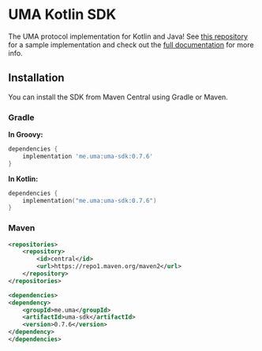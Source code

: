 # UMA Kotlin SDK

The UMA protocol implementation for Kotlin and Java!
See [this repository](https://github.com/lightsparkdev/kotlin-sdk/tree/develop/umaserverdemo) for a sample
implementation and check out the [full documentation](https://docs.uma.me) for more info.

## Installation

You can install the SDK from Maven Central using Gradle or Maven.

### Gradle

**In Groovy:**

```groovy
dependencies {
    implementation 'me.uma:uma-sdk:0.7.6'
}
```

**In Kotlin:**

```kotlin
dependencies {
    implementation("me.uma:uma-sdk:0.7.6")
}
```

### Maven

```xml
<repositories>
    <repository>
        <id>central</id>
        <url>https://repo1.maven.org/maven2</url>
    </repository>
</repositories>

<dependencies>
<dependency>
    <groupId>me.uma</groupId>
    <artifactId>uma-sdk</artifactId>
    <version>0.7.6</version>
</dependency>
</dependencies>
```
